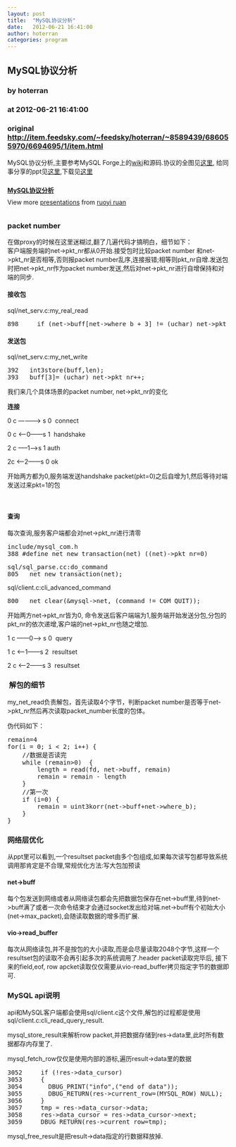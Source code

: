 ```yaml
---
layout: post
title:  "MySQL协议分析"
date:   2012-06-21 16:41:00
author: hoterran
categories: program
---
```


## MySQL协议分析
### by hoterran
### at 2012-06-21 16:41:00
### original <http://item.feedsky.com/~feedsky/hoterran/~8589439/686055970/6694695/1/item.html>

<p>MySQL协议分析,主要参考MySQL Forge上的<a href="http://forge.mysql.com/wiki/MySQL_Internals_ClientServer_Protocol">wiki</a>和源码.协议的全图见<a href="http://huaban.com/pins/8262295/zoom/">这里</a>, 给同事分享的ppt见<a href="https://docs.google.com/presentation/pub?id=1vGZkiZUDHVLye5_WdAT3dV2LHOoB2cLRl6g36x8nnHQ&amp;start=false&amp;loop=false&amp;delayms=3000">这里</a>,下载见<a href="http://vdisk.weibo.com/s/7lpaF">这里</a></p>
<h3><span></span></h3>
<div style="width:595px"><strong style="display:block;margin:12px 0 4px"><a title="MySQL协议分析" href="http://www.slideshare.net/hoterran/mysql-13400392">MySQL协议分析</a></strong> 
<div style="padding:5px 0 12px">View more <a href="http://www.slideshare.net/">presentations</a> from <a href="http://www.slideshare.net/hoterran">ruoyi ruan</a></div>
</div>
<h3>packet number</h3>
<p>在做proxy的时候在这里迷糊过,翻了几遍代码才搞明白，细节如下：<br>
客户端服务端的net-&gt;pkt_nr都从0开始.接受包时比较packet number 和net-&gt;pkt_nr是否相等,否则报packet number乱序,连接报错;相等则pkt_nr自增.发送包时把net-&gt;pkt_nr作为packet number发送,然后对net-&gt;pkt_nr进行自增保持和对端的同步.</p>
<h4>接收包</h4>
<p>sql/net_serv.c:my_real_read</p>
<pre>898     if (net-&gt;buff[net-&gt;where_b + 3] != (uchar) net-&gt;pkt_nr)</pre>
<h4>发送包</h4>
<p>sql/net_serv.c:my_net_write</p>
<pre>
392   int3store(buff,len);
393   buff[3]= (uchar) net-&gt;pkt_nr++;</pre>
<p>我们来几个具体场景的packet number, net-&gt;pkt_nr的变化</p>
<p><span style="font-weight:bold">连接</span></p>
<p>0 c ———–&gt; s 0  connect</p>
<p>0 c &lt;—-0——s 1  handshake</p>
<p>2 c —–1—–&gt;s 1 auth</p>
<p>2c &lt;—–2——s 0 ok</p>
<p>开始两方都为0,服务端发送handshake packet(pkt=0)之后自增为1,然后等待对端发送过来pkt=1的包</p>
<p> </p>
<h4>查询</h4>
<p>每次查询,服务客户端都会对net-&gt;pkt_nr进行清零</p>
<pre>
include/mysql_com.h
388 #define net_new_transaction(net) ((net)-&gt;pkt_nr=0)</pre>
<pre>
sql/sql_parse.cc:do_command
805   net_new_transaction(net);</pre>
<p>sql/client.c:cli_advanced_command</p>
<pre>800   net_clear(&amp;mysql-&gt;net, (command != COM_QUIT));</pre>
<p>开始两方net-&gt;pkt_nr皆为0, 命令发送后客户端端为1,服务端开始发送分包,分包的pkt_nr的依次递增,客户端的net-&gt;pkt_nr也随之增加.</p>
<p>1 c ——0—–&gt; s 0  query</p>
<p>1 c &lt;—-1——s 2  resultset</p>
<p>2 c &lt;—-2——s 3  resultset</p>
<h3> 解包的细节</h3>
<p>my_net_read负责解包，首先读取4个字节，判断packet number是否等于net-&gt;pkt_nr然后再次读取packet_number长度的包体。</p>
<p>伪代码如下：</p>
<pre>remain=4
for(i = 0; i &lt; 2; i++) {
    //数据是否读完
    while (remain&gt;0)  {
        length = read(fd, net-&gt;buff, remain)
        remain = remain - length
    }
    //第一次
    if (i=0) {
        remain = uint3korr(net-&gt;buff+net-&gt;where_b);
    }
}</pre>
<h3>网络层优化</h3>
<p>从ppt里可以看到,一个resultset packet由多个包组成,如果每次读写包都导致系统调用那肯定是不合理,常规优化方法:写大包加预读</p>
<h4>net-&gt;buff</h4>
<p>每个包发送到网络或者从网络读包都会先把数据包保存在net-&gt;buff里,待到net-&gt;buff满了或者一次命令结束才会通过socket发出给对端.net-&gt;buff有个初始大小(net-&gt;max_packet),会随读取数据的增多而扩展.</p>
<h4>vio-&gt;read_buffer</h4>
<p>每次从网络读包,并不是按包的大小读取,而是会尽量读取2048个字节,这样一个resultset包的读取不会再引起多次的系统调用了.header packet读取完毕后, 接下来的field,eof, row apcket读取仅仅需要从vio-read_buffer拷贝指定字节的数据即可.</p>
<h3>MySQL api说明</h3>
<p>api和MySQL客户端都会使用sql/client.c这个文件,解包的过程都是使用sql/client.c:cli_read_query_result.</p>
<p>mysql_store_result来解析row packet,并把数据存储到res-&gt;data里,此时所有数据都存内存里了.</p>
<p>mysql_fetch_row仅仅是使用内部的游标,遍历result-&gt;data里的数据</p>
<pre>3052     if (!res-&gt;data_cursor)
3053     {
3054       DBUG_PRINT(&quot;info&quot;,(&quot;end of data&quot;));
3055       DBUG_RETURN(res-&gt;current_row=(MYSQL_ROW) NULL);
3056     }
3057     tmp = res-&gt;data_cursor-&gt;data;
3058     res-&gt;data_cursor = res-&gt;data_cursor-&gt;next;
3059     DBUG_RETURN(res-&gt;current_row=tmp);</pre>
<p>mysql_free_result是把result-&gt;data指定的行数据释放掉.</p><img src="http://www1.feedsky.com/t1/686055970/hoterran/feedsky/s.gif?r=http://item.feedsky.com/~feedsky/hoterran/~8589439/686055970/6694695/1/item.html" border="0" height="0" width="0">
